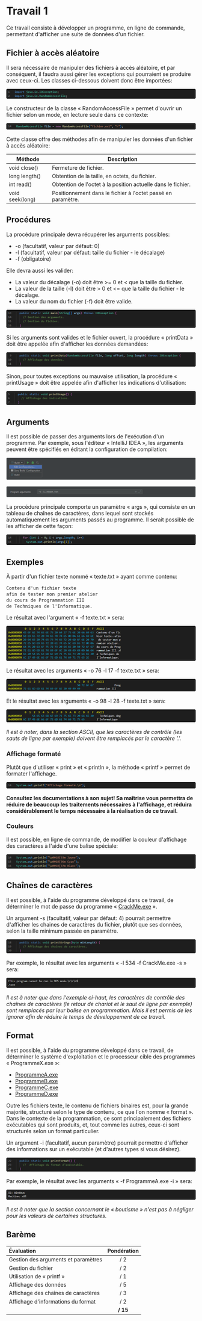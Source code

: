 # Travail 1

Ce travail consiste à développer un programme, en ligne de commande, permettant d'afficher une suite de données d'un fichier.

## Fichier à accès aléatoire

Il sera nécessaire de manipuler des fichiers à accès aléatoire, et par conséquent, il faudra aussi gérer les exceptions qui pourraient se produire avec ceux-ci. Les classes ci-dessous doivent donc être importées:

![Importations](Images/TP1Imports.png)

Le constructeur de la classe « RandomAccessFile » permet d'ouvrir un fichier selon un mode, en lecture seule dans ce contexte:

![Fichier à accès aléatoire](Images/TP1RandomAccessFile.png)

Cette classe offre des méthodes afin de manipuler les données d'un fichier à accès aléatoire:

Méthode         | Description
----------------|-------------------------------------------------------------
void close()    | Fermeture de fichier.
long length()   | Obtention de la taille, en octets, du fichier.
int read()      | Obtention de l'octet à la position actuelle dans le fichier.
void seek(long) | Positionnement dans le fichier à l'octet passé en paramètre.

## Procédures

La procédure principale devra récupérer les arguments possibles:

- -o (facultatif, valeur par défaut: 0)
- -l (facultatif, valeur par défaut: taille du fichier - le décalage)
- -f (obligatoire)

Elle devra aussi les valider:

- La valeur du décalage (-o) doit être >= 0 et < que la taille du fichier.
- La valeur de la taille (-l) doit être > 0 et <= que la taille du fichier - le décalage.
- La valeur du nom du fichier (-f) doit être valide.

![Fonction principale](Images/TP1Main.png)

Si les arguments sont valides et le fichier ouvert, la procédure « printData » doit être appelée afin d'afficher les données demandées:

![Données](Images/TP1PrintData.png)

Sinon, pour toutes exceptions ou mauvaise utilisation, la procédure « printUsage » doit être appelée afin d'afficher les indications d'utilisation:

![Indications](Images/TP1PrintUsage.png)

## Arguments

Il est possible de passer des arguments lors de l'exécution d'un programme. Par exemple, sous l'éditeur « IntelliJ IDEA », les arguments peuvent être spécifiés en éditant la configuration de compilation:

![Configuration](Images/TP1IDEAConfiguration.png)

![Arguments](Images/TP1IDEAArguments.png)

La procédure principale comporte un paramètre « args », qui consiste en un tableau de chaînes de caractères, dans lequel sont stockés automatiquement les arguments passés au programme. Il serait possible de les afficher de cette façon:

![Arguments](Images/TP1Args.png)

## Exemples

À partir d'un fichier texte nommé « texte.txt » ayant comme contenu:

```
Contenu d'un fichier texte
afin de tester mon premier atelier
du cours de Programmation III
de Techniques de l'Informatique.
```

Le résultat avec l'argument « -f texte.txt » sera:

![Exemple](Images/TP1Exemple.png)

Le résultat avec les arguments « -o 76 -l 17 -f texte.txt » sera:

![Exemple](Images/TP1ExempleA.png)

Et le résultat avec les arguments « -o 98 -l 28 -f texte.txt » sera:

![Exemple](Images/TP1ExempleB.png)

*Il est à noter, dans la section ASCII, que les caractères de contrôle (les sauts de ligne par exemple) doivent être remplacés par le caractère '.'.*

### Affichage formaté

Plutôt que d'utiliser « print » et « println », la méthode « printf » permet de formater l'affichage.

![printf](Images/TP1Printf.png)

**Consultez les documentations à son sujet! Sa maîtrise vous permettra de réduire de beaucoup les traitements nécessaires à l'affichage, et réduira considérablement le temps nécessaire à la réalisation de ce travail.**

### Couleurs

Il est possible, en ligne de commande, de modifier la couleur d'affichage des caractères à l'aide d'une balise spéciale:

![Couleurs](Images/TP1Colors.png)

## Chaînes de caractères

Il est possible, à l'aide du programme développé dans ce travail, de déterminer le mot de passe du programme « [CrackMe.exe](Files/CrackMe.exe) ».

Un argument -s (facultatif, valeur par défaut: 4) pourrait permettre d'afficher les chaines de caractères du fichier, plutôt que ses données, selon la taille minimum passée en paramètre.

![Chaînes de caractères](Images/TP1PrintStrings.png)

Par exemple, le résultat avec les arguments « -l 534 -f CrackMe.exe -s » sera:

![Chaînes de caractères](Images/TP1Strings.png)

*Il est à noter que dans l'exemple ci-haut, les caractères de contrôle des chaînes de caractères (le retour de chariot et le saut de ligne par exemple) sont remplacés par leur balise en programmation. Mais il est permis de les ignorer afin de réduire le temps de développement de ce travail.*

## Format

Il est possible, à l'aide du programme développé dans ce travail, de déterminer le système d'exploitation et le processeur cible des programmes « ProgrammeX.exe »:

- [ProgrammeA.exe](Files/ProgrammeA.exe)
- [ProgrammeB.exe](Files/ProgrammeB.exe)
- [ProgrammeC.exe](Files/ProgrammeC.exe)
- [ProgrammeD.exe](Files/ProgrammeD.exe)

Outre les fichiers texte, le contenu de fichiers binaires est, pour la grande majorité, structuré selon le type de contenu, ce que l'on nomme « format ». Dans le contexte de la programmation, ce sont principalement des fichiers exécutables qui sont produits, et, tout comme les autres, ceux-ci sont structurés selon un format particulier.

Un argument -i (facultatif, aucun paramètre) pourrait permettre d'afficher des informations sur un exécutable (et d'autres types si vous désirez).

![Format](Images/TP1PrintFormat.png)

Par exemple, le résultat avec les arguments « -f ProgrammeA.exe -i » sera:

![Format](Images/TP1Format.png)

*Il est à noter que la section concernant le « boutisme » n'est pas à négliger pour les valeurs de certaines structures.*

## Barème

|Évaluation|Pondération|
|:---------|:---------:|
|Gestion des arguments et paramètres|/ 2|
|Gestion du fichier|/ 2|
|Utilisation de « printf »|/ 1|
|Affichage des données|/ 5|
|Affichage des chaînes de caractères|/ 3|
|Affichage d'informations du format|/ 2|
| |**/ 15**|
